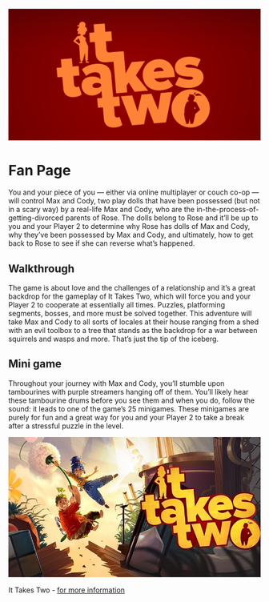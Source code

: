 ![ItTakesTwo-logo](img/logo-ItTakesTwo.png)

# Fan Page

You and your piece of you — either via online multiplayer or couch co-op — will control Max and Cody, two play dolls that have been possessed (but not in a scary way) by a real-life Max and Cody, who are the in-the-process-of-getting-divorced parents of Rose. The dolls belong to Rose and it’ll be up to you and your Player 2 to determine why Rose has dolls of Max and Cody, why they’ve been possessed by Max and Cody, and ultimately, how to get back to Rose to see if she can reverse what’s happened.

## Walkthrough

The game is about love and the challenges of a relationship and it’s a great backdrop for the gameplay of It Takes Two, which will force you and your Player 2 to cooperate at essentially all times. Puzzles, platforming segments, bosses, and more must be solved together. This adventure will take Max and Cody to all sorts of locales at their house ranging from a shed with an evil toolbox to a tree that stands as the backdrop for a war between squirrels and wasps and more. That’s just the tip of the iceberg.

## Mini game

Throughout your journey with Max and Cody, you’ll stumble upon tambourines with purple streamers hanging off of them. You’ll likely hear these tambourine drums before you see them and when you do, follow the sound: it leads to one of the game’s 25 minigames. These minigames are purely for fun and a great way for you and your Player 2 to take a break after a stressful puzzle in the level.

![ItTakesTwo](img/ItTakesTwo-logo.jpg)

It Takes Two - [for more information](https://www.ign.com/wikis/it-takes-two/)

